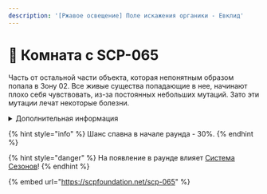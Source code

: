 ```yaml
---
description: '[Ржавое освещение] Поле искажения органики - Евклид'
---
```


# 🌱 Комната с SCP-065

Часть от остальной части объекта, которая непонятным образом попала в Зону 02. Все живые существа попадающие в нее, начинают плохо себя чувствовать, из-за постоянных небольших мутаций. Зато эти мутации лечат некоторые болезни.

<details>

<summary>Дополнительная информация</summary>

*
* В этой комнате нельзя использовать некоторые предметы. При использовании их заберёт в неизвестном направлении. Находясь под эффектом воодушевления \[Invigorated], комната не будет оказывать эффекты.

</details>

{% hint style="info" %}
Шанс спавна в начале раунда - 30%.
{% endhint %}

{% hint style="danger" %}
На появление в раунде влияет [Система Сезонов](../server-systems/seasons-system/)!
{% endhint %}

{% embed url="https://scpfoundation.net/scp-065" %}
